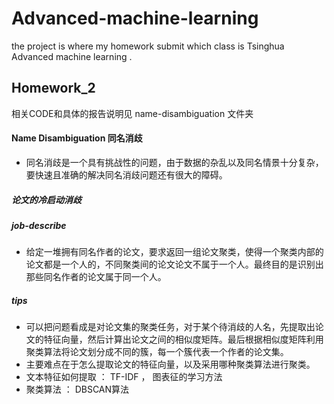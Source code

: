 # Advanced-machine-learning
the project is where my homework submit which class is  Tsinghua Advanced machine learning .

## Homework_2
相关CODE和具体的报告说明见 name-disambiguation 文件夹
#### Name Disambiguation   同名消歧
- 同名消歧是一个具有挑战性的问题，由于数据的杂乱以及同名情景十分复杂，要快速且准确的解决同名消歧问题还有很大的障碍。 

#####  论文的冷启动消歧 
##### job-describe 
- 给定一堆拥有同名作者的论文，要求返回一组论文聚类，使得一个聚类内部的论文都是一个人的，不同聚类间的论文论文不属于一个人。最终目的是识别出那些同名作者的论文属于同一个人。 

##### tips 
- 可以把问题看成是对论文集的聚类任务，对于某个待消歧的人名，先提取出论文的特征向量，然后计算出论文之间的相似度矩阵。最后根据相似度矩阵利用聚类算法将论文划分成不同的簇，每一个簇代表一个作者的论文集。
- 主要难点在于怎么提取论文的特征向量，以及采用哪种聚类算法进行聚类。  
- 文本特征如何提取 ： TF-IDF ， 图表征的学习方法
- 聚类算法 ： DBSCAN算法  



